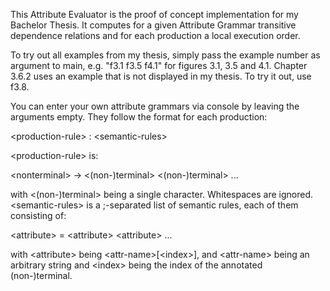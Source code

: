 This Attribute Evaluator is the proof of concept implementation for my Bachelor Thesis. It computes for a given Attribute Grammar transitive dependence relations and for each production a local execution order.

To try out all examples from my thesis, simply pass the example number as argument to main, e.g. "f3.1 f3.5 f4.1" for figures 3.1, 3.5 and 4.1.
Chapter 3.6.2 uses an example that is not displayed in my thesis. To try it out, use f3.8.

You can enter your own attribute grammars via console by leaving the arguments empty.
They follow the format for each production:

\<production-rule\> : \<semantic-rules\>

\<production-rule\> is:

\<nonterminal\> -> \<(non-)terminal\> \<(non-)terminal\> ...

with \<(non-)terminal\> being a single character. Whitespaces are ignored.
\<semantic-rules\> is a ;-separated list of semantic rules, each of them consisting of:

\<attribute\> = \<attribute\> \<attribute\> ...

with \<attribute\> being \<attr-name\>[\<index\>], and \<attr-name\> being an arbitrary string and \<index\> being the index of the annotated (non-)terminal.
